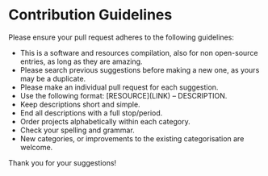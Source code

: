 # Contribution Guidelines

Please ensure your pull request adheres to the following guidelines:

- This is a software and resources compilation, also for non open-source entries, as long as they are amazing.
- Please search previous suggestions before making a new one, as yours may be a duplicate.
- Please make an individual pull request for each suggestion.
- Use the following format: \[RESOURCE\]\(LINK\) – DESCRIPTION.
- Keep descriptions short and simple.
- End all descriptions with a full stop/period.
- Order projects alphabetically within each category.
- Check your spelling and grammar.
- New categories, or improvements to the existing categorisation are welcome.

Thank you for your suggestions!
